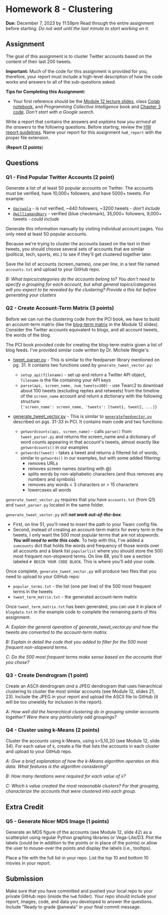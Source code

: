 # Homework 8 - Clustering
**Due:** December 7, 2023 by 11:59pm
Read through the entire assignment before starting.  *Do not wait until the last minute to start working on it.* 

## Assignment

The goal of this assignment is to cluster Twitter accounts based on the content of their last 200 tweets.
 
**Important:** Much of the code for this assignment is provided for you, therefore, your report must include a high-level description of how the code works and answers to all of the sub-questions asked.

**Tips for Completing this Assignment:**
* Your first reference should be the [Module 12 lecture slides](https://docs.google.com/presentation/d/1QK7Of4o0gzYl2e0fSCOXuHlVMNflIUVJ/edit?usp=sharing), class [Colab notebook](https://github.com/anwala/teaching-web-science/blob/main/fall-2022/week-12/data_440_03_f22_mod_12_pci_ch_03.ipynb), and *Programming Collective Intelligence* book and [Chapter 3 code](https://github.com/arthur-e/Programming-Collective-Intelligence/tree/master/chapter3). *Don't start with a Google search.*

Write a report that contains the answers and *explains how you arrived at the answers* to the following questions. Before starting, review the [HW report guidelines](https://github.com/anwala/teaching-web-science/blob/main/fall-2023/homework/hw0/reports.md).  Name your report for this assignment `hw8_report` with the proper file extension.

(**Report (2 points**)

## Questions

### Q1 - Find Popular Twitter Accounts (2 point)
Generate a list of at least 50 popular accounts on Twitter. The accounts must be verified, have 10,000+ followers, and have 5000+ tweets.  For example:
* [`@acnwala`](https://twitter.com/acnwala) - is not verified, ~440 followers, ~3200 tweets - *don't include*
* [`@williamandmary`](https://twitter.com/williamandmary) - verified (blue checkmark), 35,000+ followers, 9,000+ tweets - *could include*  

Generate this information manually by visiting individual account pages. You only need at least 50 popular accounts.

Because we're trying to cluster the accounts based on the text in their tweets, you should choose several sets of accounts that are similar (political, tech, sports, etc.) to see if they'll get clustered together later.

Save the list of accounts (screen_names), one per line, in a text file named `accounts.txt` and upload to your GitHub repo.

*B: What topics/categories do the accounts belong to?  You don't need to specify a grouping for each account, but what general topics/categories will you expect to be revealed by the clustering? Provide a this list before generating your clusters*

### Q2 - Create Account-Term Matrix (3 points)

Before we can run the clustering code from the PCI book, we have to build an account-term matrix (like the [blog-term matrix](https://github.com/arthur-e/Programming-Collective-Intelligence/blob/master/chapter3/blogdata.txt) in the Module 12 slides). Consider the Twitter accounts equivalent to blogs, and all account tweets, the words of the blog.

The PCI book provided code for creating the blog-term matrix given a list of blog feeds. I've provided similar code written by Dr. Michele Weigle's:
* [tweet_parser.py](tweet_parser.py) - This is similar to the feedparser library mentioned on pg. 31.  It contains two functions used by `generate_tweet_vector.py`:
    * `setup_api(filename)` - set up and return a Twitter API object, `filename` is the file containing your API keys
    * `parse(api, screen_name, num_tweets=100)` - use Twarc2 to download about 100 tweets (excluding replies and retweets) from the timeline of the `screen_name` account and return a dictionary with the following structure:   
    `{'screen_name': screen_name, 'tweets': [tweet1, tweet2, ...]}`

* [generate_tweet_vector.py](generate_tweet_vector.py) - This is similar to [`generatefeedvector.py`](https://github.com/arthur-e/Programming-Collective-Intelligence/blob/master/chapter3/generatefeedvector.py) described on pgs. 31-33 in PCI.  It contains main code and two functions:
    * `getwordcounts(api, screen_name)` - calls `parse()` from `tweet_parser.py` and returns the screen_name and a dictionary of word counts appearing in that account's tweets, almost exactly like `getwordcounts()` in our examples
    * `getwords(tweet)` - takes a tweet and returns a filtered list of words, similar to `getwords()` in our examples, but with some added filtering:
        * removes URLs
        * removes screen names (starting with @)
        * splits words by non-alphabetic characters (and thus removes any numbers and symbols)
        * removes any words < 3 characters or > 15 characters
        * lowercases all words

`generate_tweet_vector.py` requires that you have `accounts.txt` (from Q1) and `tweet_parser.py` located in the same folder.  

`generate_tweet_vector.py` will ***not work out-of-the-box***.  
* First, on line 51, you'll need to insert the path to your Twarc config file.
* Second, instead of creating an account-term matrix for every term in the tweets, I only want the 500 most popular terms that are not stopwords.  ***You will need to write this code.***  To help with this, I've added a `sumcounts` dict that holds the words and frequency of those words over all accounts and a blank list `popularlist` where you should store the 500 most frequent non-stopword terms. On line 88, you'll see a section labeled `# BEGIN YOUR CODE BLOCK`. This is where you'll add your code.

Once complete, `generate_tweet_vector.py` will produce two files that you need to upload to your GitHub repo:
* `popular_terms.txt` - the list (one per line) of the 500 most frequent terms in the tweets
* `tweet_term_matrix.txt` - the generated account-term matrix

Once `tweet_term_matrix.txt` has been generated, you can use it in place of `blogdata.txt` in the example code to complete the remaining parts of this assignment.

*A: Explain the general operation of generate_tweet_vector.py and how the tweets are converted to the account-term matrix.*

*B: Explain in detail the code that you added to filter for the 500 most frequent non-stopword terms.*

*C: Do the 500 most frequent terms make sense based on the accounts that you chose?*

### Q3 - Create Dendrogram (1 point)
Create an ASCII dendrogram *and* a JPEG dendrogram that uses hierarchical clustering to cluster the most similar accounts (see Module 12, slides 21, 23).  Include the JPEG in your report and upload the ASCII file to GitHub (it will be too unwieldy for inclusion in the report).

*A: How well did the hierarchical clustering do in grouping similar accounts together?  Were there any particularly odd groupings?*

### Q4 - Cluster using k-Means (2 points)
Cluster the accounts using k-Means, using `k`=5,10,20 (see Module 12, slide 34).  For each value of `k`, create a file that lists the accounts in each cluster and upload to your GitHub repo.  

*A: Give a brief explanation of how the k-Means algorithm operates on this data.  What features is the algorithm considering?*

*B: How many iterations were required for each value of `k`?*

*C: Which `k` value created the most reasonable clusters?  For that grouping, characterize the accounts that were clustered into each group.*

## Extra Credit
<!--
### Q5 - Create MDS Image (1 point)

Use MDS to create a JPEG of the accounts (see Module 12, slide 42).  Include the JPEG in your report. 

*A: How many iterations were required?*

*B: How well did the MDS do in grouping similar accounts together?  Were there any particularly odd groupings?*

### Q6 - Generate Nicer Dendrogram (not ASCII art) (1 point)

Generate the dendrogram figure from Q3 using [scipy's dendrogram](https://docs.scipy.org/doc/scipy/reference/generated/scipy.cluster.hierarchy.dendrogram.html) or [plotly's create_dendrogram](https://plotly.com/python/dendrogram/). The clusters should be the same those in Q3.
-->
### Q5 - Generate Nicer MDS Image (1 points)

Generate an MDS figure of the accounts (see Module 12, slide 42) as a scatterplot using regular Python graphing libraries or Vega-Lite/D3.  Plot the labels (could be in addition to the points or in place of the points) or allow the user to mouse-over the points and display the labels (i.e., tooltips).

Place a file with the full list in your repo. List the top 10 and bottom 10 movies in your report.
<!--
### Q6 - Generate Account-Term Matrix with TF-IDF (2 points)

Re-generate the account-term matrix but this time process the terms using proper TF-IDF calculations instead of the hack discussed on slide 12 (p. 12).  Use the same 500 terms, but this time replace their frequency count with TF-IDF scores (similar to as computed in HW3). Document the code, techniques, methods, etc. used to generate these TF-IDF values.  Upload the new account-term matrix file to GitHub.
*  For this IDF computation, you can use the tweets you gathered in Q1 as your corpus (instead of searching Google for each term). Treat the set of tweets from each account as a single document.

Then re-do Q3 with the new matrix.  Compare and contrast the resulting dendrogram with the dendrogram from Q3.

Note: Ideally you would not reuse the same 500 terms and instead would come up with TF-IDF scores for all the terms and then choose the top 500 from that list, but I'm trying to limit the amount of work necessary.
-->
## Submission

Make sure that you have committed and pushed your local repo to your private GitHub repo (inside the `hw8` folder).  Your repo should include your report, images, code, and data you developed to answer the questions. Include "Ready to grade @anwala" in your final commit message. 